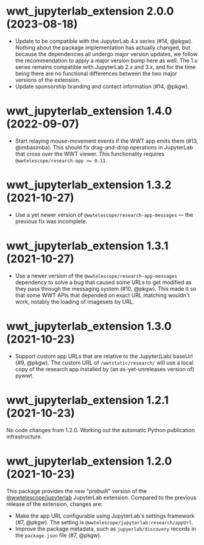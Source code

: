 # wwt_jupyterlab_extension 2.0.0 (2023-08-18)

- Update to be compatible with the JupyterLab 4.x series (#14, @pkgw). Nothing
  about the package implementation has actually changed, but because the
  dependencies all undergo major version updates, we follow the recommendation
  to apply a major version bump here as well. The 1.x series remains compatible
  with JupyterLab 2.x and 3.x, and for the time being there are no functional
  differences between the two major versions of the extension.
- Update sponsorship branding and contact information (#14, @pkgw).


# wwt_jupyterlab_extension 1.4.0 (2022-09-07)

- Start relaying mouse-movement events if the WWT app emits them (#13,
  @imbasimba). This should fix drag-and-drop operations in JupyterLab that cross
  over the WWT viewer. This functionality requires
  `@wwtelescope/research-app >= 0.11`.


# wwt_jupyterlab_extension 1.3.2 (2021-10-27)

- Use a yet newer version of `@wwtelescope/research-app-messages` — the previous
  fix was incomplete.


# wwt_jupyterlab_extension 1.3.1 (2021-10-27)

- Use a newer version of the `@wwtelescope/research-app-messages` dependency to
  solve a bug that caused some URLs to get modified as they pass through the
  messaging system (#10, @pkgw). This made it so that some WWT APIs that
  depended on exact URL matching wouldn't work, notably the loading of imagesets
  by URL.


# wwt_jupyterlab_extension 1.3.0 (2021-10-23)

- Support custom app URLs that are relative to the Jupyter(Lab) baseUrl (#9,
  @pkgw). The custom URL of `/wwtstatic/research/` will use a local copy of the
  research app installed by (an as-yet-unreleases version of) pywwt.


# wwt_jupyterlab_extension 1.2.1 (2021-10-23)

No code changes from 1.2.0. Working out the automatic Python publication
infrastructure.


# wwt_jupyterlab_extension 1.2.0 (2021-10-23)

This package provides the new "prebuilt" version of the [@wwtelescope/jupyterlab]
JupyterLab extension. Compared to the previous release of the extension, changes
are:

[@wwtelescope/jupyterlab]: https://www.npmjs.com/package/@wwtelescope/jupyterlab

- Make the app URL configurable using JupyterLab's settings framework (#7,
  @pkgw). The setting is `@wwtelescope/jupyterlab:research/appUrl`.
- Improve the package metadata, such as `jupyerlab/discovery` records in
  the `package.json` file (#7, @pkgw).
